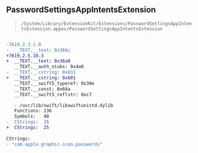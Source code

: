 ## PasswordSettingsAppIntentsExtension

> `/System/Library/ExtensionKit/Extensions/PasswordSettingsAppIntentsExtension.appex/PasswordSettingsAppIntentsExtension`

```diff

-7619.2.3.1.0
-  __TEXT.__text: 0x366c
+7619.2.5.10.3
+  __TEXT.__text: 0x36a8
   __TEXT.__auth_stubs: 0x4a0
-  __TEXT.__cstring: 0x631
+  __TEXT.__cstring: 0x601
   __TEXT.__swift5_typeref: 0x30e
   __TEXT.__const: 0x68a
   __TEXT.__swift5_reflstr: 0xc7

   - /usr/lib/swift/libswiftunistd.dylib
   Functions: 136
   Symbols:   48
-  CStrings:  26
+  CStrings:  25
 
CStrings:
- "com.apple.graphic-icon.passwords"

```
